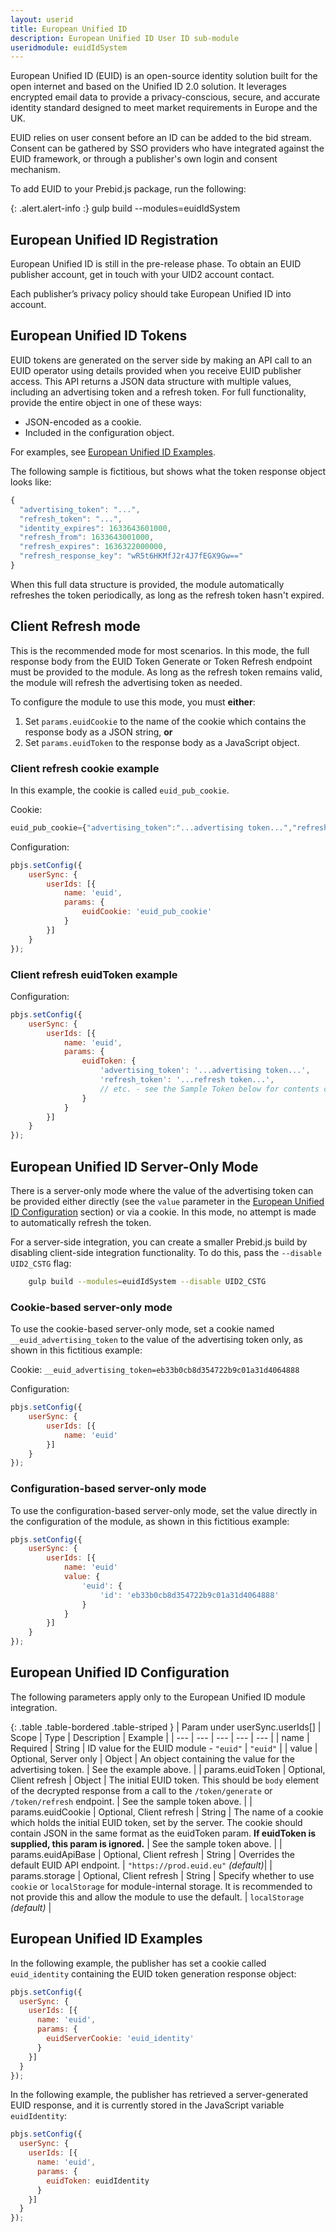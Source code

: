 ```yaml
---
layout: userid
title: European Unified ID
description: European Unified ID User ID sub-module
useridmodule: euidIdSystem
---
```


European Unified ID (EUID) is an open-source identity solution built for the open internet and based on the Unified ID 2.0 solution. It leverages encrypted email data to provide a privacy-conscious, secure, and accurate identity standard designed to meet market requirements in Europe and the UK.

EUID relies on user consent before an ID can be added to the bid stream. Consent can be gathered by SSO providers who have integrated against the EUID framework, or through a publisher's own login and consent mechanism.

To add EUID to your Prebid.js package, run the following:

{: .alert.alert-info :}
gulp build --modules=euidIdSystem

## European Unified ID Registration

European Unified ID is still in the pre-release phase. To obtain an EUID publisher account, get in touch with your UID2 account contact.

Each publisher’s privacy policy should take European Unified ID into account.

## European Unified ID Tokens

EUID tokens are generated on the server side by making an API call to an EUID operator using details provided when you receive EUID publisher access. This API returns a JSON data structure with multiple values, including an advertising token and a refresh token. For full functionality, provide the entire object in one of these ways:

- JSON-encoded as a cookie.
- Included in the configuration object.

For examples, see [European Unified ID Examples](#european-unified-id-examples).

The following sample is fictitious, but shows what the token response object looks like:

```javascript
{
  "advertising_token": "...",
  "refresh_token": "...",
  "identity_expires": 1633643601000,
  "refresh_from": 1633643001000,
  "refresh_expires": 1636322000000,
  "refresh_response_key": "wR5t6HKMfJ2r4J7fEGX9Gw=="
}
```

When this full data structure is provided, the module automatically refreshes the token periodically, as long as the refresh token hasn't expired.

## Client Refresh mode

This is the recommended mode for most scenarios. In this mode, the full response body from the EUID Token Generate or Token Refresh endpoint must be provided to the module. As long as the refresh token remains valid, the module will refresh the advertising token as needed.

To configure the module to use this mode, you must **either**:

1. Set `params.euidCookie` to the name of the cookie which contains the response body as a JSON string, **or**
2. Set `params.euidToken` to the response body as a JavaScript object.

### Client refresh cookie example

In this example, the cookie is called `euid_pub_cookie`.

Cookie:

```javascript
euid_pub_cookie={"advertising_token":"...advertising token...","refresh_token":"...refresh token...","identity_expires":1684741472161,"refresh_from":1684741425653,"refresh_expires":1684784643668,"refresh_response_key":"...response key..."}
```

Configuration:

```javascript
pbjs.setConfig({
    userSync: {
        userIds: [{
            name: 'euid',
            params: {
                euidCookie: 'euid_pub_cookie'
            }
        }]
    }
});
```

### Client refresh euidToken example

Configuration:

```javascript
pbjs.setConfig({
    userSync: {
        userIds: [{
            name: 'euid',
            params: {
                euidToken: {
                    'advertising_token': '...advertising token...',
                    'refresh_token': '...refresh token...',
                    // etc. - see the Sample Token below for contents of this object
                }
            }
        }]
    }
});
```

## European Unified ID Server-Only Mode

There is a server-only mode where the value of the advertising token can be provided either directly (see the `value` parameter in the [European Unified ID Configuration](#european-unified-id-configuration) section) or via a cookie. In this mode, no attempt is made to automatically refresh the token.

For a server-side integration, you can create a smaller Prebid.js build by disabling client-side integration functionality. To do this, pass the `--disable UID2_CSTG` flag:

```bash
    gulp build --modules=euidIdSystem --disable UID2_CSTG
```

### Cookie-based server-only mode

To use the cookie-based server-only mode, set a cookie named `__euid_advertising_token` to the value of the advertising token only, as shown in this fictitious example:

Cookie: `__euid_advertising_token=eb33b0cb8d354722b9c01a31d4064888`

Configuration:

```javascript
pbjs.setConfig({
    userSync: {
        userIds: [{
            name: 'euid'
        }]
    }
});
```

### Configuration-based server-only mode

To use the configuration-based server-only mode, set the value directly in the configuration of the module, as shown in this fictitious example:

```javascript
pbjs.setConfig({
    userSync: {
        userIds: [{
            name: 'euid'
            value: {
                'euid': {
                    'id': 'eb33b0cb8d354722b9c01a31d4064888'
                }
            }
        }]
    }
});
```

## European Unified ID Configuration

The following parameters apply only to the European Unified ID module integration.

{: .table .table-bordered .table-striped }
| Param under userSync.userIds[] | Scope | Type | Description | Example |
| --- | --- | --- | --- | --- |
| name | Required | String | ID value for the EUID module - `"euid"` | `"euid"` |
| value | Optional, Server only | Object | An object containing the value for the advertising token. | See the example above. |
| params.euidToken | Optional, Client refresh | Object | The initial EUID token. This should be `body` element of the decrypted response from a call to the `/token/generate` or `/token/refresh` endpoint. | See the sample token above. |
| params.euidCookie | Optional, Client refresh | String | The name of a cookie which holds the initial EUID token, set by the server. The cookie should contain JSON in the same format as the euidToken param. **If euidToken is supplied, this param is ignored.** | See the sample token above. |
| params.euidApiBase | Optional, Client refresh | String | Overrides the default EUID API endpoint. | `"https://prod.euid.eu"` _(default)_|
| params.storage | Optional, Client refresh | String | Specify whether to use `cookie` or `localStorage` for module-internal storage. It is recommended to not provide this and allow the module to use the default. | `localStorage` _(default)_ |

## European Unified ID Examples

In the following example, the publisher has set a cookie called `euid_identity` containing the EUID token generation response object:

```javascript
pbjs.setConfig({
  userSync: {
    userIds: [{
      name: 'euid',
      params: {
        euidServerCookie: 'euid_identity'
      }
    }]
  }
});
```

In the following example, the publisher has retrieved a server-generated EUID response, and it is currently stored in the JavaScript variable `euidIdentity`:

```javascript
pbjs.setConfig({
  userSync: {
    userIds: [{
      name: 'euid',
      params: {
        euidToken: euidIdentity
      }
    }]
  }
});
```
